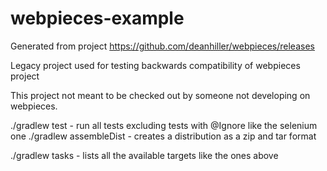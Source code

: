 # webpieces-example

Generated from project https://github.com/deanhiller/webpieces/releases

Legacy project used for testing backwards compatibility of webpieces project

This project not meant to be checked out by someone not developing on webpieces.  

./gradlew test - run all tests excluding tests with @Ignore like the selenium one
./gradlew assembleDist - creates a distribution as a zip and tar format

./gradlew tasks - lists all the available targets like the ones above
